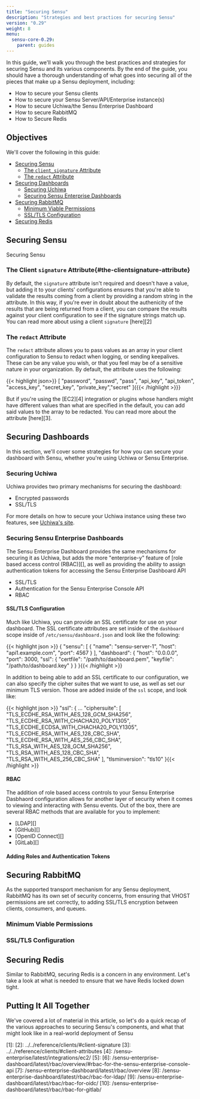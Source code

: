 ```yaml
---
title: "Securing Sensu"
description: "Strategies and best practices for securing Sensu"
version: "0.29"
weight: 8
menu:
  sensu-core-0.29:
    parent: guides
---
```


In this guide, we'll walk you through the best practices and strategies for securing Sensu and its various components. By the end of the guide, you should have a thorough understanding of what goes into securing all of the pieces that make up a Sensu deployment, including:

* How to secure your Sensu clients
* How to secure your Sensu Server/API/Enterprise instance(s)
* How to secure Uchiwa/the Sensu Enterprise Dashboard
* How to secure RabbitMQ
* How to Secure Redis

## Objectives

We'll cover the following in this guide:

  - [Securing Sensu](#securing-sensu)
    - [The `client_signature` Attribute](#the-clientsignature-attribute)
    - [The `redact` Attribute](#the-redact-attribute)
  - [Securing Dashboards](#securing-dashboards)
    - [Securing Uchiwa](#securing-uchiwa)
    - [Securing Sensu Enterprise Dashboards](#securing-sensu-enterprise-dashboards)
  - [Securing RabbitMQ](#securing-rabbitmq)
    - [Minimum Viable Permissions](#minimum-viable-permissions)
    - [SSL/TLS Configuration](#ssltls-configuration)
  - [Securing Redis](#securing-redis)

## Securing Sensu

Securing Sensu 

### The Client `signature` Attribute{#the-clientsignature-attribute}
By default, the `signature` attribute isn't required and doesn't have a value, but adding it to your clients' configurations ensures that you're able to validate the results coming from a client by providing a random string in the attribute. In this way, if you're ever in doubt about the authenicity of the results that are being returned from a client, you can compare the results against your client configuration to see if the signature strings match up. You can read more about using a client `signature` [here][2]

### The `redact` Attribute
The `redact` attribute allows you to pass values as an array in your client configuration to Sensu to redact when logging, or sending keepalives. These can be any value you wish, or that you feel may be of a sensitive nature in your organization. By default, the attribute uses the following:

{{< highlight json>}}
[
  "password", "passwd", "pass",
  "api_key", "api_token", "access_key",
  "secret_key", "private_key","secret"
]{{{< /highlight >}}} 

But if you're using the [EC2][4] integration or plugins whose handlers might have different values than what are specified in the default, you can add said values to the array to be redacted. You can read more about the attribute [here][3].

## Securing Dashboards

In this section, we'll cover some strategies for how you can secure your dashboard with Sensu, whether you're using Uchiwa or Sensu Enterprise. 

### Securing Uchiwa 

Uchiwa provides two primary mechanisms for securing the dashboard:

* Encrypted passwords
* SSL/TLS

For more details on how to secure your Uchiwa instance using these two features, see [Uchiwa's site](https://docs.uchiwa.io/guides/security/).

### Securing Sensu Enterprise Dashboards

The Sensu Enterprise Dashboard provides the same mechanisms for securing it as Uchiwa, but adds the more "enterprise-y" feature of [role based access control (RBAC)][], as well as providing the ability to assign authentication tokens for accessing the Sensu Enterprise Dashboard API

* SSL/TLS
* Authentication for the Sensu Enterprise Console API
* RBAC

#### SSL/TLS Configuration

Much like Uchiwa, you can provide an SSL certificate for use on your dashboard. The SSL certificate attributes are set inside of the `dashboard` scope inside of `/etc/sensu/dashboard.json` and look like the following:

{{< highlight json >}}
{
  "sensu": [
    {
      "name": "sensu-server-1",
      "host": "api1.example.com",
      "port": 4567
    }
  ],
  "dashboard": {
    "host": "0.0.0.0",
    "port": 3000,
    "ssl": {
  "certfile": "/path/to/dashboard.pem",
  "keyfile": "/path/to/dashboard.key"
    }
  }
}{{< /highlight >}}

In addition to being able to add an SSL certificate to our configuration, we can also specify the cipher suites that we want to use, as well as set our minimum TLS version. Those are added inside of the `ssl` scope, and look like:

{{< highlight json >}}
"ssl": {
  ...
  "ciphersuite": [
      "TLS_ECDHE_RSA_WITH_AES_128_GCM_SHA256",
      "TLS_ECDHE_RSA_WITH_CHACHA20_POLY1305",
      "TLS_ECDHE_ECDSA_WITH_CHACHA20_POLY1305",
      "TLS_ECDHE_RSA_WITH_AES_128_CBC_SHA",
      "TLS_ECDHE_RSA_WITH_AES_256_CBC_SHA",
      "TLS_RSA_WITH_AES_128_GCM_SHA256",
      "TLS_RSA_WITH_AES_128_CBC_SHA",
      "TLS_RSA_WITH_AES_256_CBC_SHA"
      ],
  "tlsminversion": "tls10"
}{{< /highlight >}}

#### RBAC

The addition of role based access controls to your Sensu Enterprise Dasbhaord configuration allows for another layer of security when it comes to viewing and interacting with Sensu events. Out of the box, there are several RBAC methods that are available for you to implement:

* [LDAP][]
* [GitHub][]
* [OpenID Connect][]
* [GitLab][]


#### Adding Roles and Authentication Tokens

## Securing RabbitMQ

As the supported transport mechanism for any Sensu deployment, RabbitMQ has its own set of security concerns, from ensuring that VHOST permissions are set correctly, to adding SSL/TLS encryption between clients, consumers, and queues.

### Minimum Viable Permissions

### SSL/TLS Configuration


## Securing Redis

Similar to RabbitMQ, securing Redis is a concern in any environment. Let's take a look at what is needed to ensure that we have Redis locked down tight.

## Putting It All Together

We've covered a lot of material in this article, so let's do a quick recap of the various approaches to securing Sensu's components, and what that might look like in a real-world deployment of Sensu


[1]: 
[2]: ../../reference/clients/#client-signature
[3]: ../../reference/clients/#client-attributes
[4]: /sensu-enterprise/latest/integrations/ec2/
[5]:
[6]: /sensu-enterprise-dashboard/latest/rbac/overview/#rbac-for-the-sensu-enterprise-console-api
[7]: /sensu-enterprise-dashboard/latest/rbac/overview
[8]: /sensu-enterprise-dashboard/latest/rbac/rbac-for-ldap/
[9]: /sensu-enterprise-dashboard/latest/rbac/rbac-for-oidc/
[10]: /sensu-enterprise-dashboard/latest/rbac/rbac-for-gitlab/